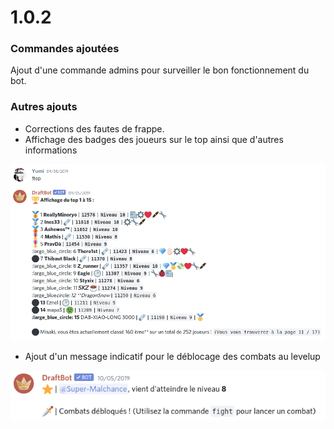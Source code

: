 # 1.0.2

### Commandes ajoutées

 Ajout d'une commande admins pour surveiller le bon fonctionnement du bot. 

### Autres ajouts 

* Corrections des fautes de frappe. 
* Affichage des badges des joueurs sur le top ainsi que d'autres informations 

![Notez la sublime pr&#xE9;sence d&apos;un &#xE9;moji supprim&#xE9; par discord :facepalm:](.gitbook/assets/image%20%28121%29.png)

* Ajout d'un message indicatif pour le déblocage des combats au levelup

![Incroyable ! La chance !](.gitbook/assets/image%20%28126%29.png)



